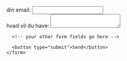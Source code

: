 <!DOCTYPE html>
<html lang="en" dir="ltr">
  <head>
    <meta charset="utf-8">
    <title></title>
  </head>
  <body>
    <form
      action="https://formspree.io/f/xeqpzqew"
      method="POST"
    >
      <label>
        din email:
        <input type="text" name="_replyto">
      </label>
      <label>
        <br>
        hvad vil du have:
        <textarea name="message"></textarea>
      </label>

      <!-- your other form fields go here -->

      <button type="submit">Send</button>
    </form>
  </body>
</html>
